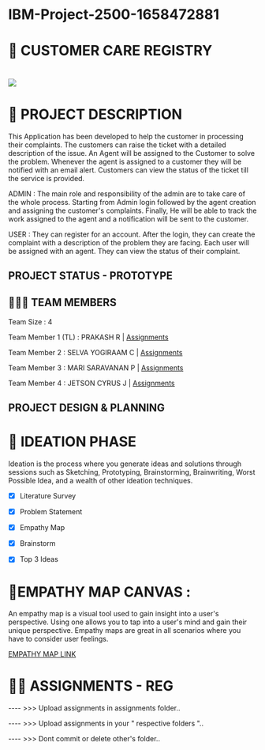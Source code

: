# IBM-Project-2500-1658472881


# 🛃 CUSTOMER CARE REGISTRY

<h1 align="fill" >
 <img src="https://www.revechat.com/wp-content/uploads/2020/12/24x7-customer-support.png" />
</h1>



# 📒 PROJECT DESCRIPTION

This Application has been developed to help the customer in processing their complaints.  The customers can raise the ticket with a detailed description of the issue.  An Agent will be assigned to the Customer to solve the problem.  Whenever the agent is assigned to a customer they will be notified with an email alert.  Customers can view the status of the ticket till the service is provided.

 ADMIN :
 The main role and responsibility of the admin are to take care of the whole process.  Starting from Admin login followed by the agent creation and assigning the customer's complaints.  Finally, He will be able to track the work assigned to the agent and a notification will be sent to the customer.

 USER :
 They can register for an account.  After the login, they can create the complaint with a description of the problem they are facing.  Each user will be assigned with an agent.  They can view the status of their complaint.

 ## PROJECT STATUS - PROTOTYPE

## 🧑🏻‍🦰 TEAM MEMBERS

Team Size : 4

Team Member 1 (TL) : PRAKASH R     | <a href="https://github.com/IBM-EPBL/IBM-Project-2500-1658472881/tree/main/Assignments/Team%20Lead%20-%20R%20Prakash">Assignments</a>

Team Member 2 : SELVA YOGIRAAM C   | <a href="https://github.com/IBM-EPBL/IBM-Project-2500-1658472881/tree/main/Assignments/SELVA%20YOGIRAM">Assignments</a>

Team Member 3 : MARI SARAVANAN P   | <a href="https://github.com/IBM-EPBL/IBM-Project-2500-1658472881/tree/main/Assignments/MARI%20SARAVANAN%20P">Assignments</a>

Team Member 4 : JETSON CYRUS J     | <a href="https://github.com/IBM-EPBL/IBM-Project-2500-1658472881/tree/main/Assignments/JETSON%20CYRUS%20J">Assignments</a>


## PROJECT DESIGN & PLANNING
# 🧩 IDEATION PHASE

Ideation is the process where you generate ideas and solutions through sessions such as Sketching, Prototyping, Brainstorming, Brainwriting, Worst Possible Idea, and a wealth of other ideation techniques.

- [x] Literature Survey
- [x] Problem Statement
- [x] Empathy Map
- [x] Brainstorm
- [x] Top 3 Ideas


# 📌EMPATHY MAP CANVAS :

An empathy map is a visual tool used to gain insight into a user's perspective. Using one allows you to tap into a user's mind and gain their unique perspective. Empathy maps are great in all scenarios where you have to consider user feelings.

[EMPATHY MAP LINK ](https://github.com/IBM-EPBL/IBM-Project-2500-1658472881/blob/main/Project%20Design%20%26%20Planning/Ideation%20Phase/Empathy_Map-Customer-Care-Registry-V0.pdf)

# 😶‍🌫️ ASSIGNMENTS - REG

---- >>> Upload assignments in assignments folder..

---- >>> Upload assignments in your " respective folders "..

---- >>> Dont commit or delete other's folder..
